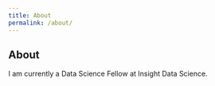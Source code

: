 ```yaml
---
title: About
permalink: /about/
---
```


## About

I am currently a Data Science Fellow at Insight Data Science. 